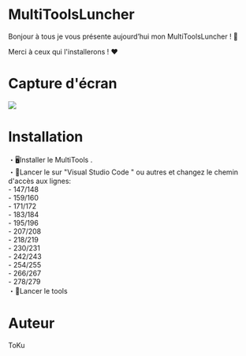 <h1> MultiToolsLuncher </h1> 

<p> Bonjour à tous je vous présente aujourd’hui mon MultiToolsLuncher ! 🏅 <br>

Merci à ceux qui l'installerons ! ❤️ </p>

<h1> Capture d'écran </h1>

<img src="https://cdn.discordapp.com/attachments/962639749208756244/1010331286256222318/unknown.png">

<h1> Installation </h1>

<p> ・🖥️Installer le MultiTools . <br>
    ・🥇Lancer le sur "Visual Studio Code " ou autres et changez le chemin d'accès aux lignes: <br>
      - 147/148 <br>
      - 159/160 <br>
      - 171/172 <br>
      - 183/184 <br>
      - 195/196 <br>
      - 207/208 <br>
      - 218/219 <br>
      - 230/231 <br>
      - 242/243 <br>
      - 254/255 <br>
      - 266/267 <br>
      - 278/279 <br>
    ・🥏Lancer le tools 
  
  <h1> Auteur </h1> 
  
  <p> ToKu </p>
     
